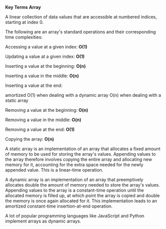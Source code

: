 **Key Terms**
**Array**

A linear collection of data values that are accessible at numbered indices, starting at index 0.

The following are an array's standard operations and their corresponding time complexities:

Accessing a value at a given index: **O(1)**

Updating a value at a given index: **O(1)**

Inserting a value at the beginning: **O(n)**

Inserting a value in the middle: **O(n)**

Inserting a value at the end:

amortized O(1) when dealing with a dynamic array
O(n) when dealing with a static array

Removing a value at the beginning: **O(n)**

Removing a value in the middle: **O(n)**

Removing a value at the end: **O(1)**

Copying the array: **O(n)**


A static array is an implementation of an array that allocates a fixed amount of memory to be used for storing the array's values. Appending values to the array therefore involves copying the entire array and allocating new memory for it, accounting for the extra space needed for the newly appended value. This is a linear-time operation.

A dynamic array is an implementation of an array that preemptively allocates double the amount of memory needed to store the array's values. Appending values to the array is a constant-time operation until the allocated memory is filled up, at which point the array is copied and double the memory is once again allocated for it. This implementation leads to an amortized constant-time insertion-at-end operation.

A lot of popular programming languages like JavaScript and Python implement arrays as dynamic arrays.
